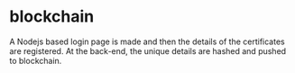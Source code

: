 # blockchain
A Nodejs based login page is made and then the details of the certificates are registered. At the back-end, the unique details are hashed and pushed to blockchain.
